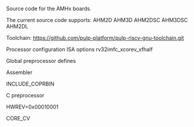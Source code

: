Source code for the AMHx boards.

The current source code supports:
AHM2D
AHM3D
AHM2DSC
AHM3DSC
AHM2DL

Toolchain:
https://github.com/pulp-platform/pulp-riscv-gnu-toolchain.git

Processor configuration ISA options
rv32imfc_xcorev_xfhalf

Global preprocessor defines

Assembler

INCLUDE_COPRBIN

C preprocessor

HWREV=0x00010001

CORE_CV

